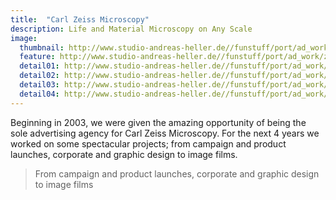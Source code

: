 ```yaml
---
title:  "Carl Zeiss Microscopy"
description: Life and Material Microscopy on Any Scale
image:
  thumbnail: http://www.studio-andreas-heller.de//funstuff/port/ad_work/zeiss-placeholder.jpg
  feature: http://www.studio-andreas-heller.de//funstuff/port/ad_work/zeiss-placeholder.jpg
  detail01: http://www.studio-andreas-heller.de//funstuff/port/ad_work/Zeiss/zeiss01.jpg
  detail02: http://www.studio-andreas-heller.de//funstuff/port/ad_work/Zeiss/zeiss02.jpg
  detail03: http://www.studio-andreas-heller.de//funstuff/port/ad_work/Zeiss/zeiss03.jpg
  detail04: http://www.studio-andreas-heller.de//funstuff/port/ad_work/Zeiss/zeiss04.jpg
---
```

Beginning in 2003, we were given the amazing opportunity of being the sole advertising agency for Carl Zeiss Microscopy. For the next 4 years we worked on some spectacular projects; from campaign and product launches, corporate and graphic design to image films.

<blockquote>From campaign and product launches, corporate and graphic design to image films</blockquote>
